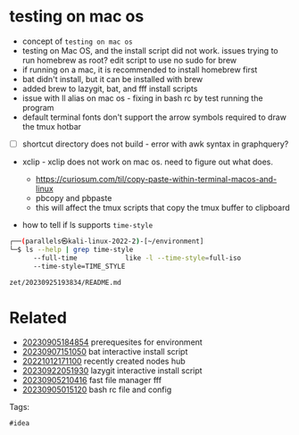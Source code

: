 # testing on mac os

- concept of `testing on mac os`
- testing on Mac OS, and the install script did not work. issues trying to run homebrew as root? edit script to use no sudo for brew
- if running on a mac, it is recommended to install homebrew first
- bat didn't install, but it can be installed with brew
- added brew to lazygit, bat, and fff install scripts
- issue with ll alias on mac os - fixing in bash rc by test running the program
- default terminal fonts don't support the arrow symbols required to draw the tmux hotbar
- [ ] shortcut directory does not build - error with awk syntax in graphquery?
- xclip - xclip does not work on mac os. need to figure out what does.
  - https://curiosum.com/til/copy-paste-within-terminal-macos-and-linux
  - pbcopy and pbpaste
  - this will affect the tmux scripts that copy the tmux buffer to clipboard

- how to tell if ls supports `time-style`
```bash
┌──(parallels㉿kali-linux-2022-2)-[~/environment]
└─$ ls --help | grep time-style
      --full-time            like -l --time-style=full-iso
      --time-style=TIME_STYLE
```

` zet/20230925193834/README.md `

# Related

- [20230905184854](/zet/20230905184854/README.md) prerequesites for environment
- [20230907151050](/zet/20230907151050/README.md) bat interactive install script
- [20221012171100](/zet/20221012171100/README.md) recently created nodes hub
- [20230922051930](/zet/20230922051930/README.md) lazygit interactive install script
- [20230905210416](/zet/20230905210416/README.md) fast file manager fff
- [20230905015120](/zet/20230905015120/README.md) bash rc file and config

Tags:

    #idea
